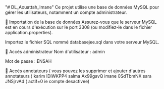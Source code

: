 "# DL_Aouattah_Imane" 
Ce projet utilise une base de données MySQL pour gérer les utilisateurs, notamment un compte administrateur.

📂 Importation de la base de données
Assurez-vous que le serveur MySQL est en cours d'exécution sur le port 3308 (ou modifiez-le dans le fichier application.properties).

Importez le fichier SQL nommé databasejee.sql dans votre serveur MySQL.

🔐 Accès administrateur
Nom d'utilisateur : admin

Mot de passe : ENSAH

🔐 Accès annotateurs ( vous pouvez les supprimer et ajouter d'autres annotateurs )
karim                                 IDiWKPP4 
salma                                  Ax99gavQ
imane                                  0SdTbmNX
sara                                   JNSjrvAd                           ( actif=0  ie compte desactivee)

